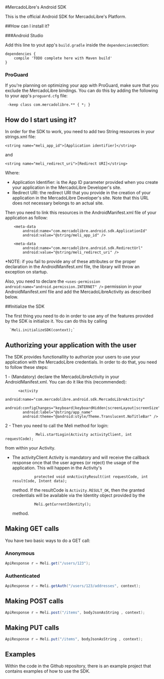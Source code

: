 #MercadoLibre's Android SDK

This is the official Android SDK for MercadoLibre's Platform.

##How can I install it?

###Android Studio

Add this line to yout app's `build.gradle` inside the `dependencies`section:

```
dependencies {
    compile 'TODO complete here with Maven build'
}
```


### ProGuard
If you're planning on optimizing your app with ProGuard, make sure that you exclude the MercadoLibre bindings. You can do this by adding the following to your app's `proguard.cfg` file:

     -keep class com.mercadolibre.** { *; }
     
     
## How do I start using it?

In order for the SDK to work, you need to add two String resources in your strings.xml file:

  `<string name="meli_app_id">[Application identifier]</string>`
  
  and
  
  `<string name="meli_redirect_uri">[Redirect URI]</string>`
  
Where:
 - Application Identifier: is the App ID parameter provided when you create your application in the MercadoLibre Developer's site.
 - Redirect URI: the redirect URI that you provide in the creation of your application in the MercadoLibre Developer's site. Note that this URL does not necessary belongs to an actual site.
 
 
Then you need to link this resources in the AndroidManifest.xml file of your application as follow:
 
        <meta-data
            android:name="com.mercadolibre.android.sdk.ApplicationId"
            android:value="@string/meli_app_id" />

        <meta-data
            android:name="com.mercadolibre.android.sdk.RedirectUrl"
            android:value="@string/meli_redirect_uri" />
            
            
  *NOTE: if you fail to provide any of these attributes or the proper declaration in the AndroidManifest.xml file, the library will throw an exception on startup.
  
Also, you need to declare the `<uses-permission android:name="android.permission.INTERNET" />` permission in your AndroidManifest.xml file 
and add the MercadoLibreActivity as described below.
  
##Initialize the SDK

The first thing you need to do in order to use any of the features provided by the SDK is initialize it. You can do this by calling 

      `Meli.initializeSDK(context);`
      
      
## Authorizing your application with the user

The SDK provides functionallity to authorize your users to use your application with the MercadoLibre credentials. In order to do that, you need to follow these steps:

1 - (Mandatory) declare the MercadoLibreActivity in your AndroidManifest.xml. You can do it like this (recommended):

          <activity
            android:name="com.mercadolibre.android.sdk.MercadoLibreActivity"
            android:configChanges="keyboard|keyboardHidden|screenLayout|screenSize"
            android:label="@string/app_name"
            android:theme="@android:style/Theme.Translucent.NoTitleBar" />
            
2 - Then you need to call the Meli method for login:

                  Meli.startLogin(Activity activityClient, int requestCode);
    
  from within your Activity.
    
  - The activityClient Activity is mandatory and will receive the callback response once that the user agrees (or reject) the usage of the application.
   This will happen in the Activity's 
      
                  protected void onActivityResult(int requestCode, int resultCode, Intent data);
                  
      method. If the resultCode is `Activity.RESULT_OK`, then the granted credentials will be available via the Identity object provided by the 
            
                  Meli.getCurrentIdentity();
                  
      method.
      


## Making GET calls

You have two basic ways to do a GET call:

### Anonymous

```java
ApiResponse r = Meli.get("/users/123");
```

### Authenticated

```java
ApiResponse r = Meli.getAuth("/users/123/addresses", context);
```


## Making POST calls

```java
ApiResponse r = Meli.post("/items", bodyJsonAsString , context);
```

## Making PUT calls

```java
ApiResponse r = Meli.put("/items", bodyJsonAsString , context);
```

## Examples

Within the code in the Github repository, there is an example project that contains examples of how to use the SDK.
